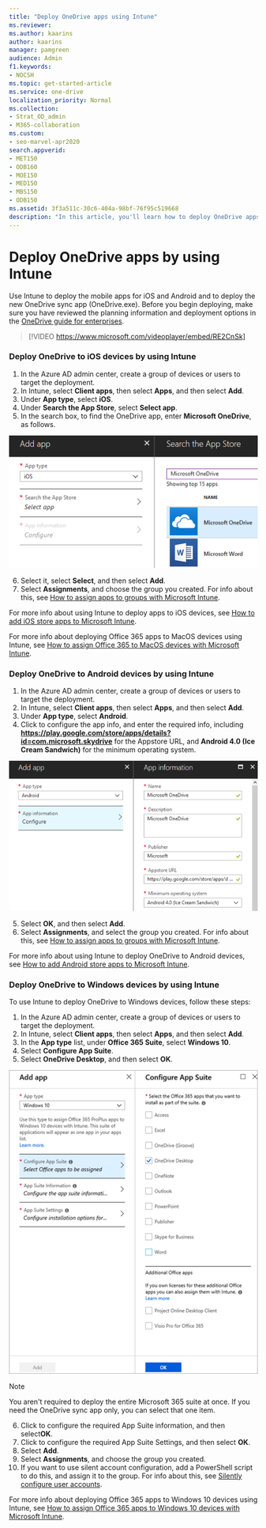 ```yaml
---
title: "Deploy OneDrive apps using Intune"
ms.reviewer: 
ms.author: kaarins
author: kaarins
manager: pamgreen
audience: Admin
f1.keywords:
- NOCSH
ms.topic: get-started-article
ms.service: one-drive
localization_priority: Normal
ms.collection: 
- Strat_OD_admin
- M365-collaboration
ms.custom:
- seo-marvel-apr2020
search.appverid:
- MET150
- ODB160
- MOE150
- MED150
- MBS150
- ODB150
ms.assetid: 3f3a511c-30c6-404a-98bf-76f95c519668
description: "In this article, you'll learn how to deploy OneDrive apps to iOS, Android and Windows using Intune."
---
```


# Deploy OneDrive apps by using Intune

Use Intune to deploy the mobile apps for iOS and Android and to deploy the new OneDrive sync app (OneDrive.exe). Before you begin deploying, make sure you have reviewed the planning information and deployment options in the [OneDrive guide for enterprises](plan-onedrive-enterprise.md).

> [!VIDEO https://www.microsoft.com/videoplayer/embed/RE2CnSk]



### Deploy OneDrive to iOS devices by using Intune

1. In the Azure AD admin center, create a group of devices or users to target the deployment.
2. In Intune, select **Client apps**, then select **Apps**, and then select **Add**.
3. Under **App type**, select **iOS**.
4. Under **Search the App Store**, select **Select app**.
5. In the search box, to find the OneDrive app, enter **Microsoft OneDrive**, as follows.

![](media/deploy-onedrive-enterprise_image1.png)

6. Select it, select **Select**, and then select **Add**.
7. Select **Assignments**, and choose the group you created. For info about this, see [How to assign apps to groups with Microsoft Intune](/intune/apps-deploy/).

For more info about using Intune to deploy apps to iOS devices, see [How to add iOS store apps to Microsoft Intune](https://github.com/MicrosoftDocs/IntuneDocs/blob/master/intune/store-apps-ios.md). 

For more info about deploying Office 365 apps to MacOS devices using Intune, see [How to assign Office 365 to MacOS devices with Microsoft Intune](https://docs.microsoft.com/intune/apps-add-office365-macos).

### Deploy OneDrive to Android devices by using Intune

1. In the Azure AD admin center, create a group of devices or users to target the deployment.
2. In Intune, select **Client apps**, then select **Apps**, and then select **Add**.
3. Under **App type**, select **Android**.
4. Click to configure the app info, and enter the required info, including **https://play.google.com/store/apps/details?id=com.microsoft.skydrive** for the Appstore URL, and **Android 4.0 (Ice Cream Sandwich)** for the minimum operating system. 

![](media/deploy-onedrive-enterprise_image2.png)

5. Select **OK**, and then select **Add**.
6. Select **Assignments**, and select the group you created. For info about this, see [How to assign apps to groups with Microsoft Intune](/intune/apps-deploy/).


For more info about using Intune to deploy OneDrive to Android devices, see [How to add Android store apps to Microsoft Intune](/intune/store-apps-android).

### Deploy OneDrive to Windows devices by using Intune

To use Intune to deploy OneDrive to Windows devices, follow these steps:

1. In the Azure AD admin center, create a group of devices or users to target the deployment.
2. In Intune, select **Client apps**, then select **Apps**, and then select **Add**.
3. In the **App type** list, under **Office 365 Suite**, select **Windows 10**. 
4. Select **Configure App Suite**.
5. Select **OneDrive Desktop**, and then select **OK**.

![](media/deploy-onedrive-enterprise_image3.png)

> [!NOTE]
> You aren't required to deploy the entire Microsoft 365 suite at once. If you need the OneDrive sync app only, you can select that one item.


6. Click to configure the required App Suite information, and then select**OK**.
7. Click to configure the required App Suite Settings, and then select **OK**.
8. Select **Add**. 
9. Select **Assignments**, and choose the group you created.
10. If you want to use silent account configuration, add a PowerShell script to do this, and assign it to the group. For info about this, see [Silently configure user accounts](use-silent-account-configuration.md).

For more info about deploying Office 365 apps to Windows 10 devices using Intune, see [How to assign Office 365 apps to Windows 10 devices with Microsoft Intune](/intune/apps-add-office365/). 
